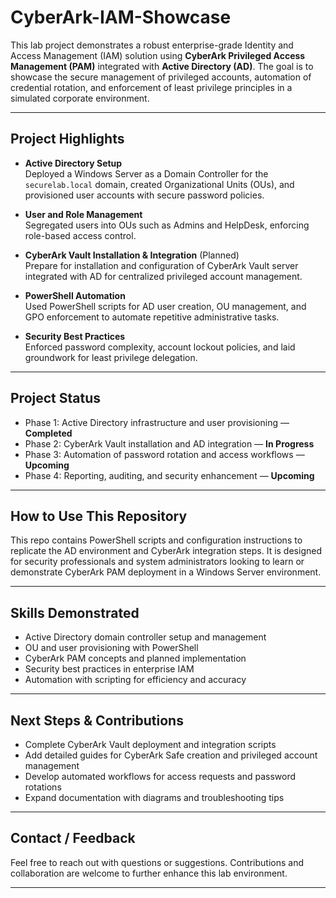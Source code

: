 # CyberArk-IAM-Showcase

This lab project demonstrates a robust enterprise-grade Identity and Access Management (IAM) solution using **CyberArk Privileged Access Management (PAM)** integrated with **Active Directory (AD)**. The goal is to showcase the secure management of privileged accounts, automation of credential rotation, and enforcement of least privilege principles in a simulated corporate environment.

---

## Project Highlights

- **Active Directory Setup**  
  Deployed a Windows Server as a Domain Controller for the `securelab.local` domain, created Organizational Units (OUs), and provisioned user accounts with secure password policies.

- **User and Role Management**  
  Segregated users into OUs such as Admins and HelpDesk, enforcing role-based access control.

- **CyberArk Vault Installation & Integration** (Planned)  
  Prepare for installation and configuration of CyberArk Vault server integrated with AD for centralized privileged account management.

- **PowerShell Automation**  
  Used PowerShell scripts for AD user creation, OU management, and GPO enforcement to automate repetitive administrative tasks.

- **Security Best Practices**  
  Enforced password complexity, account lockout policies, and laid groundwork for least privilege delegation.

---

## Project Status

- Phase 1: Active Directory infrastructure and user provisioning — **Completed**  
- Phase 2: CyberArk Vault installation and AD integration — **In Progress**  
- Phase 3: Automation of password rotation and access workflows — **Upcoming**  
- Phase 4: Reporting, auditing, and security enhancement — **Upcoming**

---

## How to Use This Repository

This repo contains PowerShell scripts and configuration instructions to replicate the AD environment and CyberArk integration steps. It is designed for security professionals and system administrators looking to learn or demonstrate CyberArk PAM deployment in a Windows Server environment.

---

## Skills Demonstrated

- Active Directory domain controller setup and management  
- OU and user provisioning with PowerShell  
- CyberArk PAM concepts and planned implementation  
- Security best practices in enterprise IAM  
- Automation with scripting for efficiency and accuracy  

---

## Next Steps & Contributions

- Complete CyberArk Vault deployment and integration scripts  
- Add detailed guides for CyberArk Safe creation and privileged account management  
- Develop automated workflows for access requests and password rotations  
- Expand documentation with diagrams and troubleshooting tips  

---

## Contact / Feedback

Feel free to reach out with questions or suggestions. Contributions and collaboration are welcome to further enhance this lab environment.

---
